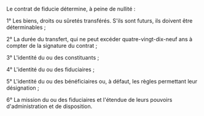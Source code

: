 Le contrat de fiducie détermine, à peine de nullité : 


1° Les biens, droits ou sûretés transférés. S'ils sont futurs, ils doivent être déterminables ; 


2° La durée du transfert, qui ne peut excéder quatre-vingt-dix-neuf ans à compter de la signature du contrat ; 


3° L'identité du ou des constituants ; 


4° L'identité du ou des fiduciaires ; 


5° L'identité du ou des bénéficiaires ou, à défaut, les règles permettant leur désignation ; 


6° La mission du ou des fiduciaires et l'étendue de leurs pouvoirs d'administration et de disposition.


